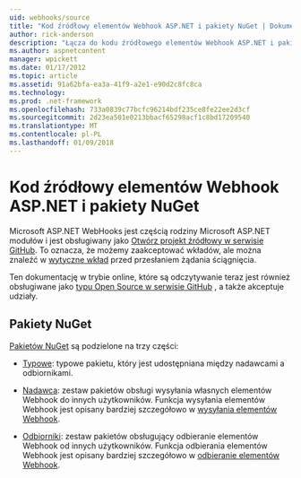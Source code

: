 ```yaml
---
uid: webhooks/source
title: "Kod źródłowy elementów Webhook ASP.NET i pakiety NuGet | Dokumentacja firmy Microsoft"
author: rick-anderson
description: "Łącza do kodu źródłowego elementów Webhook ASP.NET i pakiety NuGet"
ms.author: aspnetcontent
manager: wpickett
ms.date: 01/17/2012
ms.topic: article
ms.assetid: 91a62bfa-ea3a-41f9-a2e1-e90d2c8fc8ca
ms.technology: 
ms.prod: .net-framework
ms.openlocfilehash: 733a0839c77bcfc96214bdf235ce8fe22ee2d3cf
ms.sourcegitcommit: 2d23ea501e0213bbacf65298acf1c8bd17209540
ms.translationtype: MT
ms.contentlocale: pl-PL
ms.lasthandoff: 01/09/2018
---
```

# <a name="aspnet-webhooks-source-code-and-nuget-packages"></a>Kod źródłowy elementów Webhook ASP.NET i pakiety NuGet

Microsoft ASP.NET WebHooks jest częścią rodziny Microsoft ASP.NET modułów i jest obsługiwany jako [Otwórz projekt źródłowy w serwisie GitHub](https://github.com/aspnet/WebHooks). To oznacza, że możemy zaakceptować wkładów, ale można znaleźć w [wytyczne wkład](https://github.com/aspnet/Home/blob/master/CONTRIBUTING.md) przed przesłaniem żądania ściągnięcia.

Ten dokumentację w trybie online, które są odczytywanie teraz jest również obsługiwane jako [typu Open Source w serwisie GitHub](http://docs.asp.net/en/latest/contribute/style-guide.html#style-guide) , a także akceptuje udziały.

## <a name="nuget-packages"></a>Pakiety NuGet

[Pakietów NuGet](https://nuget.org/packages?q=Microsoft.AspNet.WebHooks) są podzielone na trzy części:

* [Typowe](https://www.nuget.org/packages?q=Microsoft.AspNet.WebHooks.Common): typowe pakietu, który jest udostępniana między nadawcami a odbiornikami.

* [Nadawca](https://www.nuget.org/packages?q=Microsoft.AspNet.WebHooks.Custom): zestaw pakietów obsługi wysyłania własnych elementów Webhook do innych użytkowników. Funkcja wysyłania elementów Webhook jest opisany bardziej szczegółowo w [wysyłania elementów Webhook](sending/index.md).

* [Odbiorniki](https://www.nuget.org/packages?q=Microsoft.AspNet.WebHooks.Receivers): zestaw pakietów obsługujący odbieranie elementów Webhook od innych użytkowników. Funkcja odbierania elementów Webhook jest opisany bardziej szczegółowo w [odbieranie elementów Webhook](receiving/index.md).

